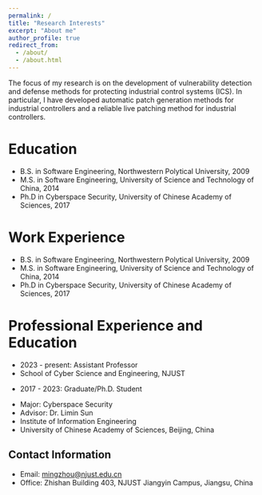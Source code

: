 ```yaml
---
permalink: /
title: "Research Interests"
excerpt: "About me"
author_profile: true
redirect_from: 
  - /about/
  - /about.html
---
```


The focus of my research is on the development of vulnerability detection and defense methods for protecting industrial control systems (ICS). In particular, I have developed automatic patch generation methods for industrial controllers and a reliable live patching method for industrial controllers. 

Education
======
- B.S. in Software Engineering, Northwestern Polytical University, 2009
- M.S. in Software Engineering, University of Science and Technology of China, 2014
- Ph.D in Cyberspace Security, University of Chinese Academy of Sciences, 2017

Work Experience
======
- B.S. in Software Engineering, Northwestern Polytical University, 2009
- M.S. in Software Engineering, University of Science and Technology of China, 2014
- Ph.D in Cyberspace Security, University of Chinese Academy of Sciences, 2017

Professional Experience and Education
======
- 2023 - present: Assistant Professor
- School of Cyber Science and Engineering, NJUST

* 2017 - 2023: Graduate/Ph.D. Student
- Major: Cyberspace Security
- Advisor: Dr. Limin Sun
- Institute of Information Engineering
- University of Chinese Academy of Sciences, Beijing, China

Contact Information
------
- Email: mingzhou@njust.edu.cn
- Office: Zhishan Building 403, NJUST Jiangyin Campus, Jiangsu, China
